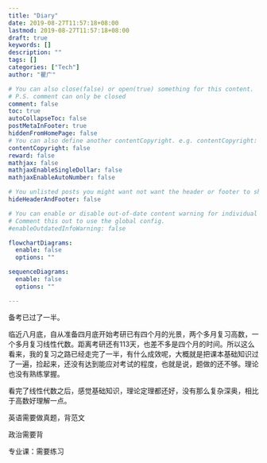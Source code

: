 ```yaml
---
title: "Diary"
date: 2019-08-27T11:57:18+08:00
lastmod: 2019-08-27T11:57:18+08:00
draft: true
keywords: []
description: ""
tags: []
categories: ["Tech"]
author: "瞿广"

# You can also close(false) or open(true) something for this content.
# P.S. comment can only be closed
comment: false
toc: true
autoCollapseToc: false
postMetaInFooter: true
hiddenFromHomePage: false
# You can also define another contentCopyright. e.g. contentCopyright: "This is another copyright."
contentCopyright: false
reward: false
mathjax: false
mathjaxEnableSingleDollar: false
mathjaxEnableAutoNumber: false

# You unlisted posts you might want not want the header or footer to show
hideHeaderAndFooter: false

# You can enable or disable out-of-date content warning for individual post.
# Comment this out to use the global config.
#enableOutdatedInfoWarning: false

flowchartDiagrams:
  enable: false
  options: ""

sequenceDiagrams: 
  enable: false
  options: ""

---
```


备考已过了一半。
<!--more-->

临近八月底，自从准备四月底开始考研已有四个月的光景，两个多月复习高数，一个多月复习线性代数。距离考研还有113天，也差不多是四个月的时间。所以这么看来，我的复习之路已经走完了一半，有什么成效呢，大概就是把课本基础知识过了一遍，捡起来，还没有达到能应对考试的程度，也就是说，题做的还不够。理论也没有熟练掌握。

看完了线性代数之后，感觉基础知识，理论定理都还好，没有那么复杂深奥，相比于高数好理解一点。

英语需要做真题，背范文

政治需要背

专业课：需要练习